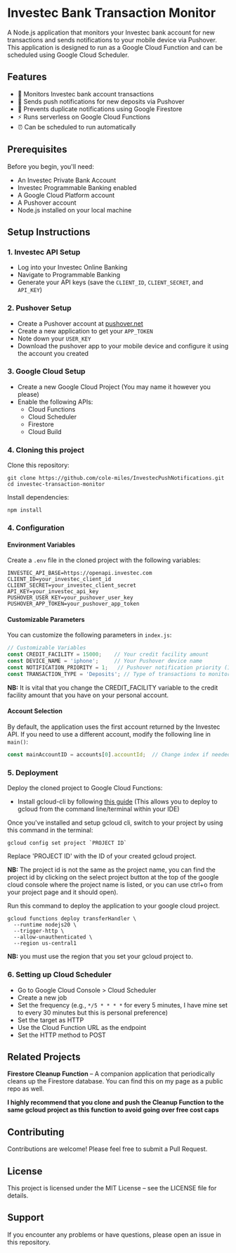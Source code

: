 # Investec Bank Transaction Monitor

A Node.js application that monitors your Investec bank account for new transactions and sends notifications to your mobile device via Pushover. This application is designed to run as a Google Cloud Function and can be scheduled using Google Cloud Scheduler.

## Features

- 🏦 Monitors Investec bank account transactions  
- 📱 Sends push notifications for new deposits via Pushover  
- 🔄 Prevents duplicate notifications using Google Firestore  
- ⚡ Runs serverless on Google Cloud Functions  
- ⏰ Can be scheduled to run automatically  

## Prerequisites

Before you begin, you'll need:

- An Investec Private Bank Account  
- Investec Programmable Banking enabled  
- A Google Cloud Platform account  
- A Pushover account  
- Node.js installed on your local machine  

## Setup Instructions

### 1. Investec API Setup

- Log into your Investec Online Banking  
- Navigate to Programmable Banking  
- Generate your API keys (save the `CLIENT_ID`, `CLIENT_SECRET`, and `API_KEY`)  

### 2. Pushover Setup

- Create a Pushover account at [pushover.net](https://pushover.net)
- Create a new application to get your `APP_TOKEN`  
- Note down your `USER_KEY`  
- Download the pushover app to your mobile device and configure it using the account you created  

### 3. Google Cloud Setup

- Create a new Google Cloud Project (You may name it however you please)  
- Enable the following APIs:  
  - Cloud Functions  
  - Cloud Scheduler  
  - Firestore  
  - Cloud Build  
  
### 4. Cloning this project

Clone this repository:

```shell
git clone https://github.com/cole-miles/InvestecPushNotifications.git
cd investec-transaction-monitor
```
  
Install dependencies:

```shell
npm install
```

### 4. Configuration

#### Environment Variables

Create a `.env` file in the cloned project with the following variables:

```env
INVESTEC_API_BASE=https://openapi.investec.com
CLIENT_ID=your_investec_client_id
CLIENT_SECRET=your_investec_client_secret
API_KEY=your_investec_api_key
PUSHOVER_USER_KEY=your_pushover_user_key
PUSHOVER_APP_TOKEN=your_pushover_app_token
```

#### Customizable Parameters

You can customize the following parameters in `index.js`:

```javascript
// Customizable Variables
const CREDIT_FACILITY = 15000;    // Your credit facility amount
const DEVICE_NAME = 'iphone';     // Your Pushover device name
const NOTIFICATION_PRIORITY = 1;   // Pushover notification priority (1 is default)
const TRANSACTION_TYPE = 'Deposits'; // Type of transactions to monitor
```
**NB:** It is vital that you change the CREDIT_FACILITY variable to the credit facility amount that you have on your personal account.
#### Account Selection

By default, the application uses the first account returned by the Investec API. If you need to use a different account, modify the following line in `main()`:

```javascript
const mainAccountID = accounts[0].accountId;  // Change index if needed
```

### 5. Deployment

Deploy the cloned project to Google Cloud Functions:

- Install gcloud-cli by following [this guide](https://cloud.google.com/sdk/docs/install) (This allows you to deploy to gcloud from the command line/terminal within your IDE)

Once you've installed and setup gcloud cli, switch to your project by using this command in the terminal:
```shell
gcloud config set project `PROJECT ID`
```
Replace 'PROJECT ID' with the ID of your created gcloud project.  
  
**NB:** The project id is not the same as the project name, you can find the project id by clicking on the select project button at the top of the google cloud console where the project name is listed, or you can use ctrl+o from your project page and it should open).  
  
Run this command to deploy the application to your google cloud project.
```shell
gcloud functions deploy transferHandler \
  --runtime nodejs20 \
  --trigger-http \
  --allow-unauthenticated \
  --region us-central1
```
**NB:** you must use the region that you set your gcloud project to.  

### 6. Setting up Cloud Scheduler

- Go to Google Cloud Console > Cloud Scheduler  
- Create a new job  
- Set the frequency (e.g., `*/5 * * * *` for every 5 minutes, I have mine set to every 30 minutes but this is personal preference)  
- Set the target as HTTP  
- Use the Cloud Function URL as the endpoint  
- Set the HTTP method to POST  

## Related Projects

**Firestore Cleanup Function** – A companion application that periodically cleans up the Firestore database. You can find this on my page as a public repo as well.  
  
**I highly recommend that you clone and push the Cleanup Function to the same gcloud project as this function to avoid going over free cost caps**

## Contributing

Contributions are welcome! Please feel free to submit a Pull Request.

## License

This project is licensed under the MIT License – see the LICENSE file for details.

## Support

If you encounter any problems or have questions, please open an issue in this repository.
